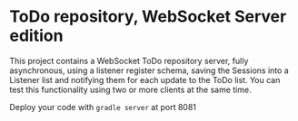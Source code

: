 # ToDo repository, WebSocket Server edition
This project contains a WebSocket ToDo repository server, fully asynchronous, using a listener register schema, saving the Sessions into a Listener list and notifying them for each update to the ToDo list. You can test this functionality using two or more clients at the same time.

Deploy your code with ```gradle server``` at port 8081
